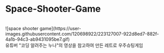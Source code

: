 # Space-Shooter-Game
<br>
![space shooter game](https://user-images.githubusercontent.com/120698922/223127007-922d8ed7-882f-4a1b-94c3-ab9431095be7.gif)
<br>
유튜버 "코딩 알려주는 누나"의 영상을 참고하여 만든 레트로 우주슈팅게임

